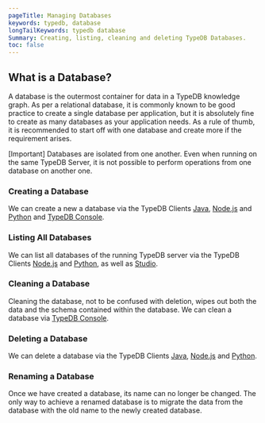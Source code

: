 ```yaml
---
pageTitle: Managing Databases
keywords: typedb, database
longTailKeywords: typedb database
Summary: Creating, listing, cleaning and deleting TypeDB Databases.
toc: false
---
```


## What is a Database?
A database is the outermost container for data in a TypeDB knowledge graph. As per a relational database, it is commonly known to be good practice to create a single database per application, but it is absolutely fine to create as many databases as your application needs. As a rule of thumb, it is recommended to start off with one database and create more if the requirement arises.

<div class="note">
[Important]
Databases are isolated from one another. Even when running on the same TypeDB Server, it is not possible to perform operations from one database on another one.
</div>

### Creating a Database
We can create a new a database via the TypeDB Clients [Java](../03-client-api/01-java.md), [Node.js](../03-client-api/03-nodejs.md) and [Python](../03-client-api/02-python.md) and [TypeDB Console](../02-console/01-console.md).

### Listing All Databases
We can list all databases of the running TypeDB server via the TypeDB Clients [Node.js](../03-client-api/03-nodejs.md#retrieve-all-databases) and [Python](../03-client-api/02-python.md#retrieve-all-databases), as well as [Studio](../07-studio/01-quickstart.md#connecting-to-typedb-server).

### Cleaning a Database
Cleaning the database, not to be confused with deletion, wipes out both the data and the schema contained within the database. We can clean a database via [TypeDB Console](../02-console/01-console.md#console-commands).

### Deleting a Database
We can delete a database via the TypeDB Clients [Java](../03-client-api/01-java.md#delete-a-database), [Node.js](../03-client-api/03-nodejs.md#delete-a-database) and [Python](../03-client-api/02-python.md#delete-a-database).

### Renaming a Database
Once we have created a database, its name can no longer be changed. The only way to achieve a renamed database is to migrate the data from the database with the old name to the newly created database.
